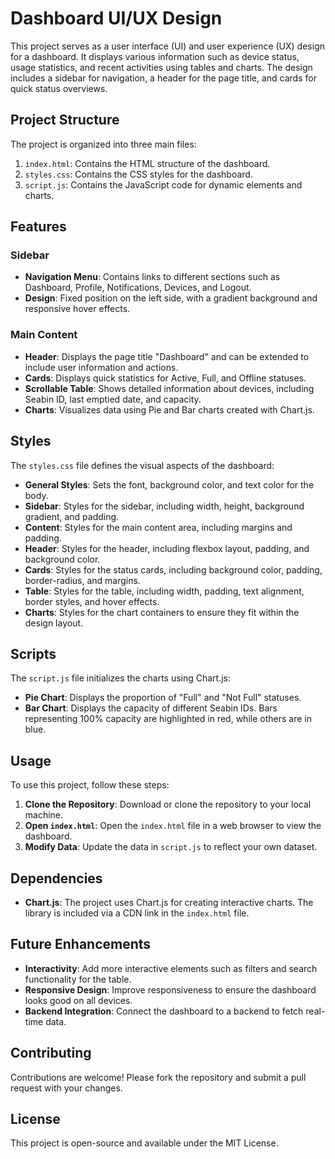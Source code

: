 # Dashboard UI/UX Design

This project serves as a user interface (UI) and user experience (UX) design for a dashboard. It displays various information such as device status, usage statistics, and recent activities using tables and charts. The design includes a sidebar for navigation, a header for the page title, and cards for quick status overviews.

## Project Structure

The project is organized into three main files:

1. `index.html`: Contains the HTML structure of the dashboard.
2. `styles.css`: Contains the CSS styles for the dashboard.
3. `script.js`: Contains the JavaScript code for dynamic elements and charts.

## Features

### Sidebar

- **Navigation Menu**: Contains links to different sections such as Dashboard, Profile, Notifications, Devices, and Logout.
- **Design**: Fixed position on the left side, with a gradient background and responsive hover effects.

### Main Content

- **Header**: Displays the page title "Dashboard" and can be extended to include user information and actions.
- **Cards**: Displays quick statistics for Active, Full, and Offline statuses.
- **Scrollable Table**: Shows detailed information about devices, including Seabin ID, last emptied date, and capacity.
- **Charts**: Visualizes data using Pie and Bar charts created with Chart.js.

## Styles

The `styles.css` file defines the visual aspects of the dashboard:

- **General Styles**: Sets the font, background color, and text color for the body.
- **Sidebar**: Styles for the sidebar, including width, height, background gradient, and padding.
- **Content**: Styles for the main content area, including margins and padding.
- **Header**: Styles for the header, including flexbox layout, padding, and background color.
- **Cards**: Styles for the status cards, including background color, padding, border-radius, and margins.
- **Table**: Styles for the table, including width, padding, text alignment, border styles, and hover effects.
- **Charts**: Styles for the chart containers to ensure they fit within the design layout.

## Scripts

The `script.js` file initializes the charts using Chart.js:

- **Pie Chart**: Displays the proportion of "Full" and "Not Full" statuses.
- **Bar Chart**: Displays the capacity of different Seabin IDs. Bars representing 100% capacity are highlighted in red, while others are in blue.

## Usage

To use this project, follow these steps:

1. **Clone the Repository**: Download or clone the repository to your local machine.
2. **Open `index.html`**: Open the `index.html` file in a web browser to view the dashboard.
3. **Modify Data**: Update the data in `script.js` to reflect your own dataset.

## Dependencies

- **Chart.js**: The project uses Chart.js for creating interactive charts. The library is included via a CDN link in the `index.html` file.

## Future Enhancements

- **Interactivity**: Add more interactive elements such as filters and search functionality for the table.
- **Responsive Design**: Improve responsiveness to ensure the dashboard looks good on all devices.
- **Backend Integration**: Connect the dashboard to a backend to fetch real-time data.

## Contributing

Contributions are welcome! Please fork the repository and submit a pull request with your changes.

## License

This project is open-source and available under the MIT License.

